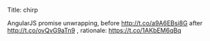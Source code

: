 Title: chirp

AngularJS promise unwrapping, before <a href="http://t.co/a9A6EBsi8G">http://t.co/a9A6EBsi8G</a> after <a href="http://t.co/ovQvG9aTn9">http://t.co/ovQvG9aTn9</a> , rationale: <a href="https://t.co/1AKbEM6qBq">https://t.co/1AKbEM6qBq</a>
